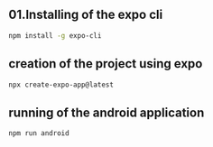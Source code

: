 ## 01.Installing of the expo cli

``` bash 
npm install -g expo-cli
```

## creation of the project using expo
``` bash 
npx create-expo-app@latest
```

## running of the android application 
```bash 
npm run android
```